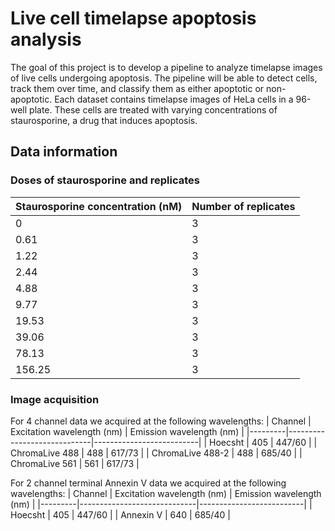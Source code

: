 # Live cell timelapse apoptosis analysis

The goal of this project is to develop a pipeline to analyze timelapse images of live cells undergoing apoptosis. The pipeline will be able to detect cells, track them over time, and classify them as either apoptotic or non-apoptotic.
Each dataset contains timelapse images of HeLa cells in a 96-well plate. These cells are treated with varying concentrations of staurosporine, a drug that induces apoptosis.

## Data information

### Doses of staurosporine and replicates

| Staurosporine concentration (nM) | Number of replicates |
|----------------------------------|----------------------|
| 0                                | 3                    |
| 0.61                             | 3                    |
| 1.22                             | 3                    |
| 2.44                             | 3                    |
| 4.88                             | 3                    |
| 9.77                             | 3                    |
| 19.53                            | 3                    |
| 39.06                            | 3                    |
| 78.13                            | 3                    |
| 156.25                           | 3                    |

### Image acquisition
For 4 channel data we acquired at the following wavelengths:
| Channel | Excitation wavelength (nm) | Emission wavelength (nm) |
|---------|-----------------------------|--------------------------|
| Hoecsht | 405 | 447/60 |
| ChromaLive 488 | 488 | 617/73 |
| ChromaLive 488-2 | 488 | 685/40 |
| ChromaLive 561 | 561 | 617/73 |

For 2 channel terminal Annexin V data we acquired at the following wavelengths:
| Channel | Excitation wavelength (nm) | Emission wavelength (nm) |
|---------|-----------------------------|--------------------------|
| Hoecsht | 405 | 447/60 |
| Annexin V | 640 | 685/40 |
